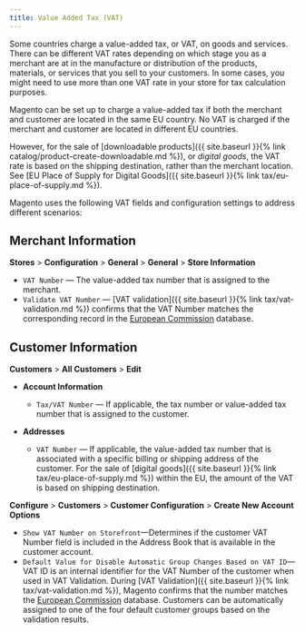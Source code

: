 ```yaml
---
title: Value Added Tax (VAT)
---
```


Some countries charge a value-added tax, or VAT, on goods and services. There can be different VAT rates depending on which stage you as a merchant are at in the manufacture or distribution of the products, materials, or services that you sell to your customers. In some cases, you might need to use more than one VAT rate in your store for tax calculation purposes.

Magento can be set up to charge a value-added tax if both the merchant and customer are located in the same EU country. No VAT is charged if the merchant and customer are located in different EU countries.

However, for the sale of [downloadable products]({{ site.baseurl }}{% link catalog/product-create-downloadable.md %}), or _digital goods_, the VAT rate is based on the shipping destination, rather than the merchant location. See [EU Place of Supply for Digital Goods]({{ site.baseurl }}{% link tax/eu-place-of-supply.md %}).

Magento uses the following VAT fields and configuration settings to address different scenarios:

## Merchant Information

**Stores** > **Configuration** > **General** > **General** > **Store Information**

- `VAT Number` — The value-added tax number that is assigned to the merchant.</td>
- `Validate VAT Number` — [VAT validation]({{ site.baseurl }}{% link tax/vat-validation.md %}) confirms that the VAT Number matches the corresponding record in the [European Commission](http://ec.europa.eu/taxation_customs/vies/") database.

## Customer Information

**Customers** > **All Customers** > **Edit**

- **Account Information**

  - `Tax/VAT Number` — If applicable, the tax number or value-added tax number that is assigned to the customer.</td>

- **Addresses**

  - `VAT Number` — If applicable, the value-added tax number that is associated with a specific billing or shipping address of the customer. For the sale of [digital goods]({{ site.baseurl }}{% link tax/eu-place-of-supply.md %}) within the EU, the amount of the VAT is based on shipping destination.

**Configure** > **Customers** > **Customer Configuration** > **Create New Account Options**

- `Show VAT Number on Storefront`—Determines if the customer VAT Number field is included in the Address Book that is available in the customer account.
- `Default Value for Disable Automatic Group Changes Based on VAT ID`—VAT ID is an internal identifier for the VAT Number of the customer when used in VAT Validation. During [VAT Validation]({{ site.baseurl }}{% link tax/vat-validation.md %}), Magento confirms that the number matches the [European Commission](http://ec.europa.eu/taxation_customs/vies/) database. Customers can be automatically assigned to one of the four default customer groups based on the validation results.
